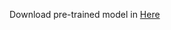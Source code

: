 Download pre-trained model in [Here](https://drive.google.com/drive/folders/1Crlx_3zZv2VgDzPYkTa9BwDYGa07OQHJ?usp=sharing)
